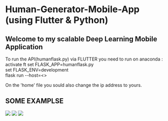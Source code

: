 # Human-Generator-Mobile-App (using Flutter & Python) 
## Welcome to my scalable Deep Learning Mobile Application 

To run the API(humanflask.py) via FLUTTER you need to run on anaconda :
activate ft
set FLASK_APP=humanflask.py  
set FLASK_ENV=development  
flask run --host=<<IP ADDRESS>>  

On the 'home' file you sould also change the ip address to yours.  
## SOME EXAMPLSE  
![](https://i.ibb.co/CPb1TKz/2021-05-05-112821.png)  ![](https://i.ibb.co/myYKHwM/2021-05-05-112742.png)  ![](https://i.ibb.co/4mXr7bm/2021-05-05-112629.png)  
